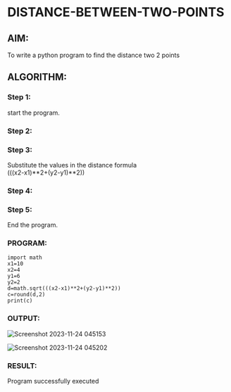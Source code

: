 # DISTANCE-BETWEEN-TWO-POINTS

## AIM:
To write a python program to find the distance two 2 points
## ALGORITHM:
### Step 1: 
start the program.
### Step 2: 
### Step 3: 
Substitute the values in the distance formula  
(((x2-x1)**2+(y2-y1)**2))
### Step 4: 

### Step 5: 
End the program.
### PROGRAM:
```
import math
x1=10
x2=4
y1=6
y2=2
d=math.sqrt(((x2-x1)**2+(y2-y1)**2))
c=round(d,2)
print(c)
```

### OUTPUT:
![Screenshot 2023-11-24 045153](https://github.com/Jawaharraj27/DISTANCE-BETWEEN-TWO-POINTS/assets/139842416/69cea2dc-3e33-4beb-83cb-efbb199b92b5)

![Screenshot 2023-11-24 045202](https://github.com/Jawaharraj27/DISTANCE-BETWEEN-TWO-POINTS/assets/139842416/017f1546-cdfe-4769-b34a-d17d79e7d06c)


### RESULT:
Program successfully executed

